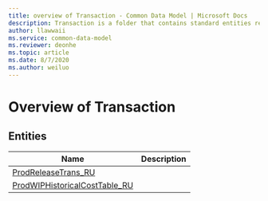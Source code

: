 ```yaml
---
title: overview of Transaction - Common Data Model | Microsoft Docs
description: Transaction is a folder that contains standard entities related to the Common Data Model.
author: llawwaii
ms.service: common-data-model
ms.reviewer: deonhe
ms.topic: article
ms.date: 8/7/2020
ms.author: weiluo
---
```


# Overview of Transaction


## Entities

|Name|Description|
|---|---|
|[ProdReleaseTrans_RU](ProdReleaseTrans_RU.md)||
|[ProdWIPHistoricalCostTable_RU](ProdWIPHistoricalCostTable_RU.md)||

